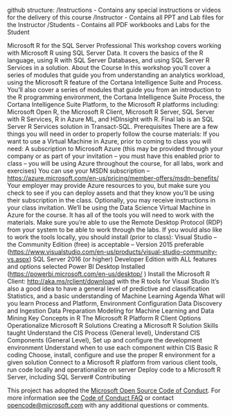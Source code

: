 github structure:
/Instructions - Contains any special instructions or videos for the delivery of this course
/Instructor - Contains all PPT and Lab files for the Instructor
/Students - Contains all PDF workbooks and Labs for the Student

Microsoft R for the SQL Server Professional
This workshop covers working with Microsoft R using SQL Server Data. It covers the basics of the R language, using R with SQL Server Databases, and using SQL Server R Services in a solution. 
About the Course
In this workshop you’ll cover a series of modules that guide you from understanding an analytics workload, using the Microsoft R feature of the Cortana Intelligence Suite and Process. You’ll also cover a series of modules that guide you from an introduction to the R programming environment, the Cortana Intelligence Suite Process, the Cortana Intelligence Suite Platform, to the Microsoft R platforms including: Microsoft Open R, the Microsoft R Client, Microsoft R Server, SQL Server with R Services, R in Azure ML, and HDInsight with R. Final lab is an SQL Server R Services solution in Transact-SQL. 
Prerequisites
There are a few things you will need in order to properly follow the course materials:
If you want to use a Virtual Machine in Azure, prior to coming to class you will need:
A subscription to Microsoft Azure (this may be provided through your company or as part of your invitation – you must have this enabled prior to class – you will be using Azure throughout the course, for all labs, work and exercises)
You can use your MSDN subscription – https://azure.microsoft.com/en-us/pricing/member-offers/msdn-benefits/ 
Your employer may provide Azure resources to you, but make sure you check to see if you can deploy assets and that they know you’ll be using their subscription in the class.
Optionally, you may receive instructions in your class invitation.
We’ll be using the Data Science Virtual Machine in Azure for the course. It has all of the tools you will need to work with the materials. Make sure you’re able to use the Remote Desktop Protocol (RDP) from your system to be able to work through the labs.
If you would also like to work the tools locally, you should install (prior to class):
Visual Studio – the Community Edition (free) is acceptable – Version 2015 preferable (https://www.visualstudio.com/en-us/products/visual-studio-community-vs.aspx)
SQL Server 2016 (or higher) Developer Edition with ALL features and options selected
Power BI Desktop Installed (https://powerbi.microsoft.com/en-us/desktop/ )
Install the Microsoft R Client: http://aka.ms/rclient/download with the R tools for Visual Studio 
It’s also a good idea to have a general level of predictive and classification Statistics, and a basic understanding of Machine Learning
Agenda
What will you learn
Process and Platform, Environment Configuration
Data Discovery and Ingestion
Data Preparation
Modeling for Machine Learning and Data Mining
Key Concepts in R
The Microsoft R Platform
R Client Options
Operationalize Microsoft R Solutions
Creating a Microsoft R Solution
Skills taught
Understand the CIS Process (General level), Understand CIS Components (General Level), Set up and configure the development environment
Understand when to use each component within CIS
Basic R coding
Choose, install, configure and use the proper R environment for a given solution
Connect to a Microsoft R platform from various client tools, run code locally and operationalize on server
Deploy code to a Microsoft R Server, including SQL Server# Contributing

This project has adopted the [Microsoft Open Source Code of Conduct](https://opensource.microsoft.com/codeofconduct/). For more information see the [Code of Conduct FAQ](https://opensource.microsoft.com/codeofconduct/faq/) or contact [opencode@microsoft.com](mailto:opencode@microsoft.com) with any additional questions or comments.
